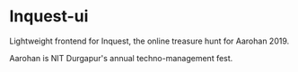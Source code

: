# Inquest-ui
Lightweight frontend for Inquest, the online treasure hunt for Aarohan 2019.

Aarohan is NIT Durgapur's annual techno-management fest.
